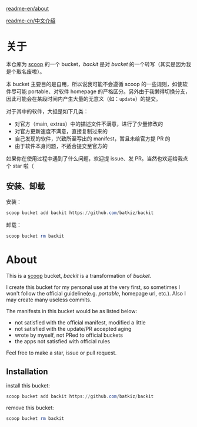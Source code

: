 [readme-en/about](#about)

[readme-cn/中文介绍](#关于)

# 关于

本仓库为 [scoop](https://github.com/lukesampson/scoop) 的一个 bucket，_backit_ 是对 _bucket_ 的一个转写（其实是因为我是个取名废啦）。

本 bucket 主要目的是自用，所以说我可能不会遵循 scoop 的一些规则，如使软件尽可能 portable、对软件 homepage 的严格区分。另外由于我懒得切换分支，因此可能会在某段时间内产生大量的无意义（如：`update`）的提交。

对于其中的软件，大抵是如下几类：

* 对官方（main, extras）中的描述文件不满意，进行了少量修改的
* 对官方更新速度不满意，直接复制过来的
* 自己发现的软件，兴致所至写出的 manifest，暂且未给官方提 PR 的
* 由于软件本身问题，不适合提交至官方的

如果你在使用过程中遇到了什么问题，欢迎提 issue、发 PR。当然也欢迎给我点个 star 啦（

## 安装、卸载

安装：

```powershell
scoop bucket add backit https://github.com/batkiz/backit
```

卸载：

```powershell
scoop bucket rm backit
```

# About

This is a [scoop](https://github.com/lukesampson/scoop) bucket, _backit_ is a transformation of _bucket_.

I create this bucket for my personal use at the very first, so sometimes I won't follow the official guideline(e.g. _portable_, homepage url, etc.). Also I may create many useless commits.

The manifests in this bucket would be as listed below:

* not satisfied with the official manifest, modified a little
* not satisfied with the update/PR accepted aging
* wrote by myself, not PRed to official buckets
* the apps not satisfied with official rules

Feel free to make a star, issue or pull request.

## Installation

install this bucket:

```powershell
scoop bucket add backit https://github.com/batkiz/backit
```

remove this bucket:

```powershell
scoop bucket rm backit
```
